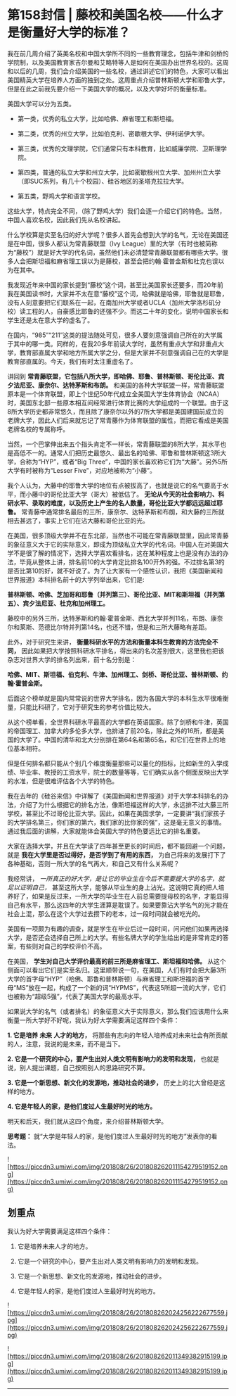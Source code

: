 # 第158封信 | 藤校和美国名校——什么才是衡量好大学的标准？

我在前几周介绍了英美名校和中国大学所不同的一些教育理念，包括牛津和剑桥的学院制，以及美国教育家吉尔曼和艾略特等人是如何在美国办出世界名校的。这周和以后的几周，我们会介绍美国的一些名校，通过讲述它们的特色，大家可以看出美国精英大学在培养人方面的独到之处。这周重点介绍普林斯顿大学和耶鲁大学，但是在此之前我先要介绍一下美国大学的概况，以及大学好坏的衡量标准。

美国大学可以分为五类。

* 第一类，优秀的私立大学，比如哈佛、麻省理工和斯坦福。

* 第二类，优秀的州立大学，比如伯克利、密歇根大学、伊利诺伊大学。

* 第三类，优秀的文理学院，它们通常只有本科教育，比如威廉学院、卫斯理学院。

* 第四类，普通的私立大学和州立大学，比如密歇根州立大学、加州州立大学（即SUC系列，有几十个校园）、硅谷地区的圣塔克拉拉大学。

* 第五类，野鸡大学和语言学校。

这些大学，特点完全不同，（除了野鸡大学）我们会逐一介绍它们的特色。当然，中国人喜欢名校，因此我们先从名校讲起。

什么学校算是实至名归的好大学呢？很多人首先会想到大学的名气，无论在美国还是在中国，很多人都认为常青藤联盟（Ivy League）里的大学（有时也被简称为“藤校”）就是好大学的代名词，虽然他们未必清楚常青藤联盟都有哪些大学。很多人会把斯坦福和麻省理工误以为是藤校，甚至会把约翰∙霍普金斯和杜克也误以为在其中。

我发现近年来中国的家长提到“藤校”这个词，甚至比美国家长还要多，而20年前我在美国读书时，大家并不太在意“藤校”这个词，哈佛就是哈佛，耶鲁就是耶鲁，没有人刻意要把它们联系在一起，在南加州大学或者UCLA（加州大学洛杉矶分校）读工程的人，自豪感比耶鲁的还强不少。而这二十年的变化，说明中国家长和学生还是太在意大学的虚名了。 

在国内，“985”“211”这类的提法随处可见，很多人要刻意强调自己所在的大学属于其中的哪一类。同样的，在我20多年前读大学时，虽然有重点大学和非重点大学，教育部直属大学和地方所属大学之分，但是大家并不刻意强调自己在的大学是教育部直属的。今天，我们有时太注重虚名了。

讲回到 **常青藤联盟，它包括八所大学，即哈佛、耶鲁、普林斯顿、哥伦比亚、宾夕法尼亚、康奈尔、达特茅斯和布朗。** 和美国的各种大学联盟一样，常青藤联盟原本是一个体育联盟，即上个世纪50年代成立全美国大学生体育协会（NCAA）时，美国东北部一些原本相互间经常进行体育比赛的大学组成的一个联盟。由于这8所大学历史都非常悠久，而且除了康奈尔以外的7所大学都是美国建国前成立的老牌大学，因此人们后来就忘记了常青藤作为体育联盟的属性，而把它看成是美国老牌名校的专属称呼。

当然，一个巴掌伸出来五个指头肯定不一样长，常青藤联盟的8所大学，其水平也是高低不一的。通常人们把历史最悠久、最出名的哈佛、耶鲁和普林斯顿这3所大学，合称为“HYP”，或者“Big Three”，中国的家长喜欢称它们为“大藤”。另外5所大学有时被称为“Lesser Five”，对应地被称为“小藤”。

我个人认为，大藤中的耶鲁大学的地位有点被拔高了，也就是说它的名气要高于水平，而小藤中的哥伦比亚大学（哥大）被低估了。 **无论从今天的社会影响力、科研水平、录取的难度，以及历史上产生的名人数量，哥伦比亚大学都远远超过耶鲁。** 常青藤中通常排名最后的三所，康奈尔、达特茅斯和布朗，和大藤的三所就相去甚远了，事实上它们在沾大藤和哥伦比亚的光。

在美国，很多顶级大学并不在东北部，当然也不可能在常青藤联盟里，因此常青藤的象征意义大于它的实际意义，即成为顶级私立大学的代名词。中国人在对美国大学不是很了解的情况下，选择大学喜欢看排名，这在某种程度上也是没有办法的办法，毕竟从整体上讲，排名前10的大学肯定比排名100开外的强。不过排名第3的是否比第10的好，就不好说了。为了让大家有一个感性认识，我把《美国新闻和世界报道》本科排名前十的大学列举出来，它们是:

 **普林斯顿、哈佛、芝加哥和耶鲁（并列第三）、哥伦比亚、MIT和斯坦福（并列第五）、宾夕法尼亚、杜克和加州理工。**

藤校中的另外三所，达特茅斯和约翰∙霍普金斯、西北大学并列11名，布朗、康奈尔和莱斯、范德比尔特并列第14名，也还不错，但是和三所大藤略有差距。

此外，对于研究生来讲， **衡量科研水平的方法和衡量本科生教育的方法完全不同，** 因此如果把大学按照科研水平排名，得出来的名次差别很大，这里我也把该杂志对世界大学的排名列出来，前十名分别是：

 **哈佛、MIT、斯坦福、伯克利、牛津、加州理工、剑桥、哥伦比亚、普林斯顿、约翰∙霍普金斯。**

后面这个榜单就是国内常常说的世界大学排名，因为各国大学的本科生水平很难衡量，只能比科研了，它对于研究生的参考价值比较大。

从这个榜单看，全世界科研水平最高的大学都在英语国家。除了剑桥和牛津，英国的帝国理工、加拿大的多伦多大学，也排进了前20名，除此之外的16所，都是美国的大学了。中国的清华和北大分别排在第64名和第65名，和它们在世界上的地位基本相符。

但是任何排名都只能从个别几个维度衡量那些可以量化的指标，比如新生的入学成绩、毕业率、教授的工资水平，院士的数量等等，它们确实从各个侧面反映出大学的水准，但是很难评估各个大学的特色。

我在去年的《硅谷来信》中详解了《美国新闻和世界报道》对于大学本科排名的办法，介绍了为什么根据它的排名方法，像斯坦福这样的大学，永远排不过大藤三所学校，甚至比不过哥伦比亚大学。因此，如果在美国求学，一定要讲“我们家孩子的大学排名第三，你们家的第六，我们家的比你家的强”，这是毫无意义的事情。通过我后面的讲解，大家就能体会美国大学的特色要远比它的排名重要。

大家在选择大学，并且在大学读了四年甚至更长的时间后，都不能回避一个问题，就是 **我在大学里是否过得好，是否学到了有用的东西，** 为自己将来的发展打下了各种基础，否则一所大学的名气再大，和自己又有什么关系呢？

我经常讲， *一所真正的好大学，是让它的毕业生在今后不需要提大学的名字，就足以证明自己，* 甚至这所大学，能够从毕业生的身上沾光。这说明它真的把人培养好了，如果是反过来，一所大学的毕业生在人前总需要提母校的名字，才能显得自己有水平，那么这四年的大学生涯算是耽误了。如果要靠沾大学名气的光才能在社会上混，那么在这个大学过去攒下的老本，过一段时间就会被吃光的。

美国有一项颇为有趣的调查，就是学生在毕业后过一段时间，问问他们如果再选择大学，是否还会选择自己所上的大学。有些名牌大学的学生给出的是非常肯定的答案，有些则对自己的学校评价不高。

在美国， **学生对自己大学评价最高的前三所是麻省理工、斯坦福和哈佛。** 从这个侧面可以看出它们是实至名归。这里顺带说一句，在美国，人们有时会把大藤3所大学的首字母“HYP”（哈佛、耶鲁和普林斯顿）与麻省理工和斯坦福的首字母“MS”放在一起，构成了一个新的词“HYPMS”，代表这5所超一流的大学，它们也被称为“超级5强”，代表了美国大学的最高水平。

如果说大学的名气（或者排名）的象征意义大于实际意义，那么我们应该用什么来衡量一所大学好不好呢，我认为好大学需要满足这样四个条件：

 **1. 它是培养**  **未来**  **人才的地方，** 将那些有志向的年轻人培养成对未来社会有所贡献的人，注意，我说的是未来，而不是当下。

 **2. 它是一个研究的中心，要产生出对人类文明有影响力的发明和发现，** 也就是说，别人提出课题，自己按照别人的思路研究不算。

 **3. 它是一个新思想、新文化的发源地，推动社会的进步，** 历史上的北大曾经是这样的地方。

 **4. 它是年轻人的家，是他们度过人生最好时光的地方。**

明天和后天，我们就从这四个角度，来介绍普林斯顿大学。

 **思考题：** 就“大学是年轻人的家，是他们度过人生最好时光的地方”发表你的看法。

![https://piccdn3.umiwi.com/img/201808/26/201808262011154279519152.png](https://piccdn3.umiwi.com/img/201808/26/201808262011154279519152.png)

## 划重点

我认为好大学需要满足这样四个条件：

1. 它是培养未来人才的地方。

2. 它是一个研究的中心，要产生出对人类文明有影响力的发明和发现。

3. 它是一个新思想、新文化的发源地，推动社会的进步。

4. 它是年轻人的家，是他们度过人生最好时光的地方。

![https://piccdn3.umiwi.com/img/201808/26/201808262024256222677559.jpg](https://piccdn3.umiwi.com/img/201808/26/201808262024256222677559.jpg)

![https://piccdn3.umiwi.com/img/201808/26/201808262011349382915199.jpg](https://piccdn3.umiwi.com/img/201808/26/201808262011349382915199.jpg)

---
